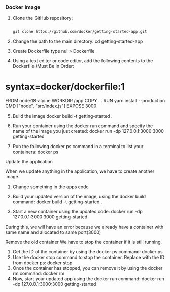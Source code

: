 ### Docker Image

1. Clone the GitHub repository:

                                                                                                                            git clone https://github.com/docker/getting-started-app.git

2. Change the path to the main directory:
cd getting-started-app

3. Create Dockerfile
type nul > Dockerfile

4. Using a text editor or code editor, add the following contents to the Dockerfile (Must Be In Order:
# syntax=docker/dockerfile:1

FROM node:18-alpine
WORKDIR /app
COPY . .
RUN yarn install --production
CMD ["node", "src/index.js"]
EXPOSE 3000

5. Build the image
docker build -t getting-started .

6. Run your container using the docker run command and specify the name of the image you just created:
docker run -dp 127.0.0.1:3000:3000 getting-started

7. Run the following docker ps command in a terminal to list your containers:
docker ps


Update the application

When we update anything in the application, we have to create another image.

1. Change something in the apps code

2. Build your updated version of the image, using the docker build command:
docker build -t getting-started .

3. Start a new container using the updated code:
docker run -dp 127.0.0.1:3000:3000 getting-started

During this, we will have an error because we already have a container with same name and allocated to same port(3000)


Remove the old container
We have to stop the container if it is still running. 
1.	Get the ID of the container by using the docker ps command:
docker ps
2.	Use the docker stop command to stop the container. Replace <the-container-id> with the ID from docker ps:
docker stop <the-container-id>
3.	Once the container has stopped, you can remove it by using the docker rm command:
docker rm <the-container-id>
4.	Now, start your updated app using the docker run command:
docker run -dp 127.0.0.1:3000:3000 getting-started

